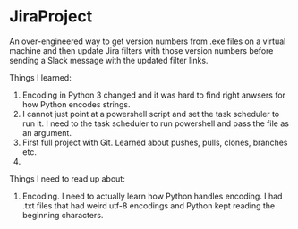 # JiraProject
An over-engineered way to get version numbers from .exe files on a virtual machine and then update Jira filters with those version numbers before sending a Slack message with the updated filter links. 

Things I learned:

1. Encoding in Python 3 changed and it was hard to find right anwsers for how Python encodes strings. 
2. I cannot just point at a powershell script and set the task scheduler to run it. I need to the task scheduler to run powershell and pass the file as an argument. 
3. First full project with Git. Learned about pushes, pulls, clones, branches etc.
4. 

Things I need to read up about:
1. Encoding. I need to actually learn how Python handles encoding. I had .txt files that had weird utf-8 encodings and Python kept reading the beginning characters. 
